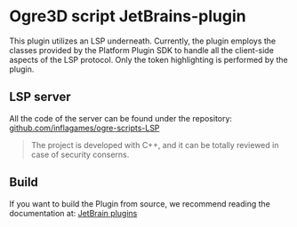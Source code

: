 # Ogre3D script JetBrains-plugin

This plugin utilizes an LSP underneath.
Currently, the plugin employs the classes provided by the Platform Plugin SDK to handle all the client-side aspects of the LSP protocol.
Only the token highlighting is performed by the plugin.

## LSP server

All the code of the server can be found under the repository:
[github.com/inflagames/ogre-scripts-LSP](https://github.com/inflagames/ogre-scripts-LSP)

> The project is developed with C++, and it can be totally reviewed in case of security conserns.

## Build

If you want to build the Plugin from source, we recommend reading the documentation at: [JetBrain plugins](https://plugins.jetbrains.com/docs/intellij/welcome.html)

